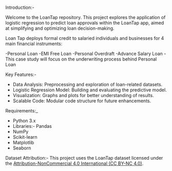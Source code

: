 Introduction:-

Welcome to the LoanTap repository.
This project explores the application of logistic regression to predict loan approvals within the LoanTap app, aimed at simplifying and optimizing loan decision-making.


Loan Tap deploys formal credit to salaried individuals and businesses for 4 main financial instruments:

-Personal Loan
-EMI Free Loan
-Personal Overdraft
-Advance Salary Loan
-This case study will focus on the underwriting process behind Personal Loan

Key Features:-
- Data Analysis: Preprocessing and exploration of loan-related datasets.
- Logistic Regression Model: Building and evaluating the predictive model.
- Visualization: Graphs and plots for better understanding of results.
- Scalable Code: Modular code structure for future enhancements.

Requirements:_
- Python 3.x
- Libraries:- Pandas
- NumPy
- Scikit-learn
- Matplotlib
- Seaborn

 Dataset Attribution:-
This project uses the LoanTap dataset licensed under the [Attribution-NonCommercial 4.0 International (CC BY-NC 4.0)](https://creativecommons.org/licenses/by-nc/4.0/). 



